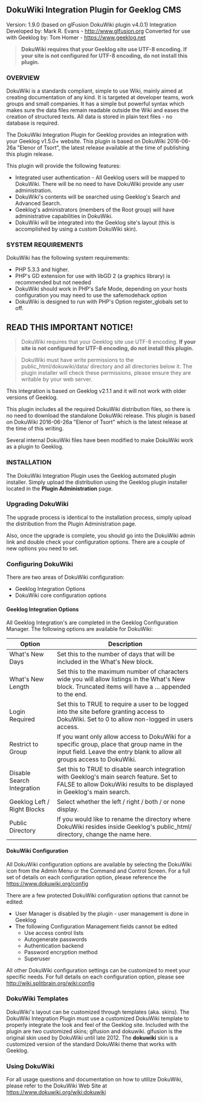 ## DokuWiki Integration Plugin for Geeklog CMS
Version: 1.9.0 (based on glFusion DokuWiki plugin v4.0.1)
Integration Developed by: Mark R. Evans - http://www.glfusion.org
Converted for use with Geeklog by: Tom Homer - https://www.geeklog.net

> **DokuWiki requires that your Geeklog site use UTF-8 encoding.  If your site is not configured for UTF-8 encoding, do not install this plugin.**

### OVERVIEW

DokuWiki is a standards compliant, simple to use Wiki, mainly aimed at creating documentation of any kind. It is targeted at developer teams, work groups and small companies. It has a simple but powerful syntax which makes sure the data files  remain readable outside the Wiki and eases the creation of structured texts. All data is stored in plain text files - no database is required.

The DokuWiki Integration Plugin for Geeklog provides an integration with your Geeklog v1.5.0+ website. This plugin is based on DokuWiki 2016-06-26a "Elenor of Tsort", the latest release available at the time of publishing this plugin release.

This plugin will provide the following features:

- Integrated user authentication - All Geeklog users will be mapped to DokuWiki. There will be no need to have DokuWiki provide any user administration.
- DokuWiki's contents will be searched using Geeklog's Search and Advanced Search.
- Geeklog's administrators (members of the Root group) will have administrative capabilities in DokuWiki.
- DokuWiki will be integrated into the Geeklog site's layout (this is accomplished by using a custom DokuWiki skin).

### SYSTEM REQUIREMENTS

DokuWiki has the following system requirements:

- PHP 5.3.3 and higher.
- PHP's GD extension for use with libGD 2 (a graphics library) is recommended but not needed
- DokuWiki should work in PHP's Safe Mode, depending on your hosts configuration you may need to use the safemodehack option
- DokuWiki is designed to run with PHP's Option register_globals set to off.

## READ THIS IMPORTANT NOTICE!

> DokuWiki requires that your Geeklog site use UTF-8 encoding.  **If your site is not configured for UTF-8 encoding, do not install this plugin.**

> DokuWiki must have write permissions to the public_html/dokuwiki/data/ directory and all directories below it. The plugin installer will check these permissions, please ensure they are writable by your web server.


This integration is based on Geeklog v2.1.1 and it will not work with older versions of Geeklog.

This plugin includes all the required DokuWiki distribution files, so there is no need to download the standalone DokuWiki release. This plugin is based on DokuWiki 2016-06-26a "Elenor of Tsort" which is the latest release at the time of this writing.

Several internal DokuWiki files have been modified to make DokuWiki work as a plugin to Geeklog.

### INSTALLATION

The DokuWiki Integration Plugin uses the Geeklog automated plugin installer. Simply upload the distribution using the Geeklog plugin installer located in the **Plugin Administration** page.

### Upgrading DokuWiki

The upgrade process is identical to the installation process, simply upload the distribution from the Plugin Administration page.

Also, once the upgrade is complete, you should go into the DokuWiki admin link and double check your configuration options.  There are a couple of new options you need to set.

### Configuring DokuWiki

There are two areas of DokuWiki configuration:
 - Geeklog Integration Options
 - DokuWiki core configuration options

#### Geeklog Integration Options

All Geeklog Integration's are completed in the Geeklog Configuration Manager.  The following options are available for DokuWiki:

 Option           | Description
 -----------------|------------
What's New Days   | Set this to the number of days that will be included in the What's New block.
What's New Length | Set this to the maximum number of characters wide you will allow listings in the What's New block. Truncated items will have a … appended to the end.
Login Required    | Set this to TRUE to require a user to be logged into the site before granting access to DokuWiki. Set to 0 to allow non-logged in users access.
Restrict to Group | If you want only allow access to DokuWiki for a specific group, place that group name in the input field. Leave the entry blank to allow all groups access to DokuWiki.
Disable Search Integration | Set this to TRUE to disable search integration with Geeklog's main search feature. Set to FALSE to allow DokuWiki results to be displayed in Geeklog's main search.
Geeklog Left / Right Blocks  | Select whether the left / right / both / or none display.
Public Directory  | If you would like to rename the directory where DokuWiki resides inside Geeklog's public_html/ directory, change the name here.

#### DokuWiki Configuration

All DokuWiki configuration options are available by selecting the DokuWiki icon from the Admin Menu or the Command and Control Screen.  For a full set of details on each configuration option, please reference the https://www.dokuwiki.org/config

There are a few protected DokuWiki configuration options that cannot be edited:

- User Manager is disabled by the plugin - user management is done in Geeklog
- The following Configuration Management fields cannot be edited
  - Use access control lists
  - Autogenerate passwords
  - Authentication backend
  - Password encryption method
  - Superuser

All other DokuWiki configuration settings can be customized to meet your specific needs. For full details on each configuration option, please see http://wiki.splitbrain.org/wiki:config

### DokuWiki Templates

DokuWiki's layout can be customized through templates (aka. skins). The DokuWiki Integration Plugin must use a customized DokuWiki template to properly integrate the look and feel of the Geeklog site. Included with the plugin are two customized skins; glfusion and dokuwiki.  glfusion is the original skin used by DokuWiki until late 2012.  The **dokuwiki** skin is a customized version of the standard DokuWiki theme that works with Geeklog.

### Using DokuWiki

For all usage questions and documentation on how to utilize DokuWiki, please refer to the DokuWiki Web Site at https://www.dokuwiki.org/wiki:dokuwiki